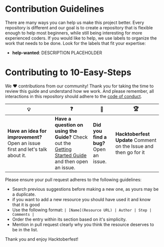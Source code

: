 # Contribution Guidelines

There are many ways you can help us make this project better. Every repository is different and our goal is to create a repository that is flexible enough to help most beginners, while still being interesting for more experienced coders. If you would like to help, we use labels to organize the work that needs to be done. Look for the labels that fit your expertise:

- **help-wanted**: DESCRIPTION PLACEHOLDER

# Contributing to 10-Easy-Steps

We :heart: contributions from our community! Thank you for taking the time to review this guide and understand how we work. And please remember, all interactions in this repository should adhere to the [code of conduct](code-of-conduct.md).

| :bulb: | :question: | :bug: | :trophy: |
| ------- | -------- | -------- | -------- |
| **Have an idea for improvement?** Open an issue first and let's talk about it. | **Have a question on using the Guide?** Check out the [Getting Started Guide](docs/getting-started.md) and then open an issue. | **Did you find a bug?** Open an issue. | **Hacktoberfest Update** Comment on the Issue and then go for it |

Please ensure your pull request adheres to the following guidelines:

- Search previous suggestions before making a new one, as yours may be a duplicate.
- if you want to add a new resource you should have used it and know that it is good
- Use the following format: `| [Name](Resource URL) | Author | Step | Comments |`
- Order the entry within its section based on it's simplicity.
- Mention in pull request clearly why you think the resource deserves to be in the list.

Thank you and enjoy Hacktoberfest!
